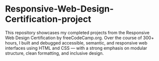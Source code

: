 # Responsive-Web-Design-Certification-project
This repository showcases my completed projects from the Responsive Web Design Certification by freeCodeCamp.org. Over the course of 300+ hours, I built and debugged accessible, semantic, and responsive web interfaces using HTML and CSS — with a strong emphasis on modular structure, clean formatting, and inclusive design.
